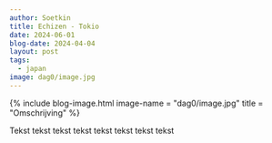 ```yaml
---
author: Soetkin
title: Echizen - Tokio
date: 2024-06-01
blog-date: 2024-04-04
layout: post
tags:
  - japan
image: dag0/image.jpg
---
```

{% include blog-image.html image-name = "dag0/image.jpg"  title = "Omschrijving" %}

Tekst tekst tekst tekst tekst tekst tekst tekst

